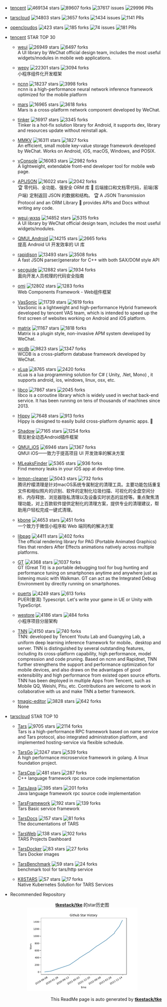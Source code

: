 
+ [tencent](https://github.com/tencent)
![469134 stars](https://img.shields.io/badge/Stars-469134-green)
![89607 forks](https://img.shields.io/badge/Forks-89607-green)
![37617 issues](https://img.shields.io/badge/Issues-37617-green)
![29996 PRs](https://img.shields.io/badge/PRs-29996-green)

+ [tarscloud](https://github.com/tarscloud)
![14803 stars](https://img.shields.io/badge/Stars-14803-green)
![3657 forks](https://img.shields.io/badge/Forks-3657-green)
![1434 issues](https://img.shields.io/badge/Issues-1434-green)
![1141 PRs](https://img.shields.io/badge/PRs-1141-green)

+ [opencloudos](https://github.com/opencloudos)
![423 stars](https://img.shields.io/badge/Stars-423-green)
![185 forks](https://img.shields.io/badge/Forks-185-green)
![74 issues](https://img.shields.io/badge/Issues-74-green)
![181 PRs](https://img.shields.io/badge/PRs-181-green)



+ [tencent](https://github.com/tencent) STAR TOP 30
    
    + [weui](https://github.com/tencent/weui) 
    ![26949 stars](https://img.shields.io/badge/Stars-26949-green)
    ![6497 forks](https://img.shields.io/badge/Forks-6497-green)  
    A UI library by WeChat official design team, includes the most useful widgets/modules in mobile web applications.
    
    + [wepy](https://github.com/tencent/wepy) 
    ![22301 stars](https://img.shields.io/badge/Stars-22301-green)
    ![3094 forks](https://img.shields.io/badge/Forks-3094-green)  
    小程序组件化开发框架
    
    + [ncnn](https://github.com/tencent/ncnn) 
    ![18237 stars](https://img.shields.io/badge/Stars-18237-green)
    ![3998 forks](https://img.shields.io/badge/Forks-3998-green)  
    ncnn is a high-performance neural network inference framework optimized for the mobile platform
    
    + [mars](https://github.com/tencent/mars) 
    ![16965 stars](https://img.shields.io/badge/Stars-16965-green)
    ![3618 forks](https://img.shields.io/badge/Forks-3618-green)  
    Mars is a cross-platform network component  developed by WeChat.
    
    + [tinker](https://github.com/tencent/tinker) 
    ![16917 stars](https://img.shields.io/badge/Stars-16917-green)
    ![3345 forks](https://img.shields.io/badge/Forks-3345-green)  
    Tinker is a hot-fix solution library for Android, it supports dex, library and resources update without reinstall apk.
    
    + [MMKV](https://github.com/tencent/MMKV) 
    ![16311 stars](https://img.shields.io/badge/Stars-16311-green)
    ![1827 forks](https://img.shields.io/badge/Forks-1827-green)  
    An efficient, small mobile key-value storage framework developed by WeChat. Works on Android, iOS, macOS, Windows, and POSIX.
    
    + [vConsole](https://github.com/tencent/vConsole) 
    ![16083 stars](https://img.shields.io/badge/Stars-16083-green)
    ![2982 forks](https://img.shields.io/badge/Forks-2982-green)  
    A lightweight, extendable front-end developer tool for mobile web page.
    
    + [APIJSON](https://github.com/tencent/APIJSON) 
    ![16022 stars](https://img.shields.io/badge/Stars-16022-green)
    ![2042 forks](https://img.shields.io/badge/Forks-2042-green)  
    🏆 零代码、全功能、强安全 ORM 库 🚀 后端接口和文档零代码，前端(客户端) 定制返回 JSON 的数据和结构。 🏆 A JSON Transmission Protocol and an ORM Library 🚀  provides APIs and Docs without writing any code.
    
    + [weui-wxss](https://github.com/tencent/weui-wxss) 
    ![14852 stars](https://img.shields.io/badge/Stars-14852-green)
    ![5315 forks](https://img.shields.io/badge/Forks-5315-green)  
    A UI library by WeChat official design team, includes the most useful widgets/modules.
    
    + [QMUI_Android](https://github.com/tencent/QMUI_Android) 
    ![14215 stars](https://img.shields.io/badge/Stars-14215-green)
    ![2665 forks](https://img.shields.io/badge/Forks-2665-green)  
    提高 Android UI 开发效率的 UI 库
    
    + [rapidjson](https://github.com/tencent/rapidjson) 
    ![13493 stars](https://img.shields.io/badge/Stars-13493-green)
    ![3508 forks](https://img.shields.io/badge/Forks-3508-green)  
    A fast JSON parser/generator for C++ with both SAX/DOM style API
    
    + [secguide](https://github.com/tencent/secguide) 
    ![12882 stars](https://img.shields.io/badge/Stars-12882-green)
    ![1934 forks](https://img.shields.io/badge/Forks-1934-green)  
    面向开发人员梳理的代码安全指南
    
    + [omi](https://github.com/tencent/omi) 
    ![12802 stars](https://img.shields.io/badge/Stars-12802-green)
    ![1283 forks](https://img.shields.io/badge/Forks-1283-green)  
    Web Components Framework - Web组件框架
    
    + [VasSonic](https://github.com/tencent/VasSonic) 
    ![11739 stars](https://img.shields.io/badge/Stars-11739-green)
    ![1619 forks](https://img.shields.io/badge/Forks-1619-green)  
    VasSonic is a lightweight and high-performance Hybrid framework developed by tencent VAS team, which is intended to speed up the first screen of websites working on Android and iOS platform. 
    
    + [matrix](https://github.com/tencent/matrix) 
    ![11167 stars](https://img.shields.io/badge/Stars-11167-green)
    ![1818 forks](https://img.shields.io/badge/Forks-1818-green)  
    Matrix is a plugin style, non-invasive APM system developed by WeChat.
    
    + [wcdb](https://github.com/tencent/wcdb) 
    ![9823 stars](https://img.shields.io/badge/Stars-9823-green)
    ![1347 forks](https://img.shields.io/badge/Forks-1347-green)  
    WCDB is a cross-platform database framework developed by WeChat.
    
    + [xLua](https://github.com/tencent/xLua) 
    ![8765 stars](https://img.shields.io/badge/Stars-8765-green)
    ![2420 forks](https://img.shields.io/badge/Forks-2420-green)  
    xLua is a lua programming solution for  C# ( Unity, .Net, Mono) , it supports android, ios, windows, linux, osx, etc.
    
    + [libco](https://github.com/tencent/libco) 
    ![7867 stars](https://img.shields.io/badge/Stars-7867-green)
    ![2045 forks](https://img.shields.io/badge/Forks-2045-green)  
    libco is a coroutine library which is widely used in wechat  back-end service. It has been running on tens of thousands of machines since 2013.
    
    + [Hippy](https://github.com/tencent/Hippy) 
    ![7648 stars](https://img.shields.io/badge/Stars-7648-green)
    ![913 forks](https://img.shields.io/badge/Forks-913-green)  
    Hippy is designed to easily build cross-platform dynamic apps. 👏
    
    + [Shadow](https://github.com/tencent/Shadow) 
    ![7165 stars](https://img.shields.io/badge/Stars-7165-green)
    ![1254 forks](https://img.shields.io/badge/Forks-1254-green)  
    零反射全动态Android插件框架
    
    + [QMUI_iOS](https://github.com/tencent/QMUI_iOS) 
    ![6946 stars](https://img.shields.io/badge/Stars-6946-green)
    ![1367 forks](https://img.shields.io/badge/Forks-1367-green)  
    QMUI iOS——致力于提高项目 UI 开发效率的解决方案
    
    + [MLeaksFinder](https://github.com/tencent/MLeaksFinder) 
    ![5365 stars](https://img.shields.io/badge/Stars-5365-green)
    ![936 forks](https://img.shields.io/badge/Forks-936-green)  
    Find memory leaks in your iOS app at develop time.
    
    + [lemon-cleaner](https://github.com/tencent/lemon-cleaner) 
    ![5043 stars](https://img.shields.io/badge/Stars-5043-green)
    ![732 forks](https://img.shields.io/badge/Forks-732-green)  
    腾讯柠檬清理是针对macOS系统专属制定的清理工具。主要功能包括重复文件和相似照片的识别、软件的定制化垃圾扫描、可视化的全盘空间分析、内存释放、浏览器隐私清理以及设备实时状态的监控等。重点聚焦清理功能，对上百款软件提供定制化的清理方案，提供专业的清理建议，帮助用户轻松完成一键式清理。
    
    + [kbone](https://github.com/tencent/kbone) 
    ![4653 stars](https://img.shields.io/badge/Stars-4653-green)
    ![451 forks](https://img.shields.io/badge/Forks-451-green)  
    一个致力于微信小程序和 Web 端同构的解决方案
    
    + [libpag](https://github.com/tencent/libpag) 
    ![4411 stars](https://img.shields.io/badge/Stars-4411-green)
    ![402 forks](https://img.shields.io/badge/Forks-402-green)  
    The official rendering library for PAG (Portable Animated Graphics) files that renders After Effects animations natively across multiple platforms.
    
    + [GT](https://github.com/tencent/GT) 
    ![4368 stars](https://img.shields.io/badge/Stars-4368-green)
    ![1037 forks](https://img.shields.io/badge/Forks-1037-green)  
    GT (Great Tit) is a portable debugging tool for bug hunting and performance tuning on smartphones anytime and anywhere just as listening music with Walkman. GT can act as the Integrated Debug Environment by directly running on smartphones.
    
    + [puerts](https://github.com/tencent/puerts) 
    ![4249 stars](https://img.shields.io/badge/Stars-4249-green)
    ![613 forks](https://img.shields.io/badge/Forks-613-green)  
    PUER(普洱) Typescript. Let's write your game in UE or Unity with TypeScript.
    
    + [westore](https://github.com/tencent/westore) 
    ![4186 stars](https://img.shields.io/badge/Stars-4186-green)
    ![484 forks](https://img.shields.io/badge/Forks-484-green)  
    小程序项目分层架构
    
    + [TNN](https://github.com/tencent/TNN) 
    ![4150 stars](https://img.shields.io/badge/Stars-4150-green)
    ![740 forks](https://img.shields.io/badge/Forks-740-green)  
    TNN: developed by Tencent Youtu Lab and Guangying Lab, a uniform deep learning inference framework for mobile、desktop and server. TNN is distinguished by several outstanding features, including its cross-platform capability, high performance, model compression and code pruning. Based on ncnn and Rapidnet, TNN further strengthens the support and performance optimization for mobile devices, and also draws on the advantages of good extensibility and high performance from existed open source efforts. TNN has been deployed in multiple Apps from Tencent, such as Mobile QQ, Weishi, Pitu, etc. Contributions are welcome to work in collaborative with us and make TNN a better framework. 
    
    + [tmagic-editor](https://github.com/tencent/tmagic-editor) 
    ![3828 stars](https://img.shields.io/badge/Stars-3828-green)
    ![642 forks](https://img.shields.io/badge/Forks-642-green)  
    None
    

+ [tarscloud](https://github.com/tarscloud) STAR TOP 10
    
    + [Tars](https://github.com/tarscloud/Tars) 
    ![9705 stars](https://img.shields.io/badge/Stars-9705-green)
    ![2114 forks](https://img.shields.io/badge/Forks-2114-green)  
    Tars is a high-performance RPC framework based on name service and Tars protocol, also integrated administration platform, and implemented hosting-service via flexible schedule.
    
    + [TarsGo](https://github.com/tarscloud/TarsGo) 
    ![3247 stars](https://img.shields.io/badge/Stars-3247-green)
    ![539 forks](https://img.shields.io/badge/Forks-539-green)  
    A  high performance microservice  framework  in golang. A linux foundation project.
    
    + [TarsCpp](https://github.com/tarscloud/TarsCpp) 
    ![481 stars](https://img.shields.io/badge/Stars-481-green)
    ![287 forks](https://img.shields.io/badge/Forks-287-green)  
    C++ language framework rpc source code implementation
    
    + [TarsJava](https://github.com/tarscloud/TarsJava) 
    ![395 stars](https://img.shields.io/badge/Stars-395-green)
    ![201 forks](https://img.shields.io/badge/Forks-201-green)  
    Java language framework rpc source code implementation
    
    + [TarsFramework](https://github.com/tarscloud/TarsFramework) 
    ![192 stars](https://img.shields.io/badge/Stars-192-green)
    ![139 forks](https://img.shields.io/badge/Forks-139-green)  
    Tars Basic service framework
    
    + [TarsDocs](https://github.com/tarscloud/TarsDocs) 
    ![157 stars](https://img.shields.io/badge/Stars-157-green)
    ![81 forks](https://img.shields.io/badge/Forks-81-green)  
    The documentations of TARS
    
    + [TarsWeb](https://github.com/tarscloud/TarsWeb) 
    ![138 stars](https://img.shields.io/badge/Stars-138-green)
    ![102 forks](https://img.shields.io/badge/Forks-102-green)  
    TARS Projects Dashboard
    
    + [TarsDocker](https://github.com/tarscloud/TarsDocker) 
    ![83 stars](https://img.shields.io/badge/Stars-83-green)
    ![27 forks](https://img.shields.io/badge/Forks-27-green)  
    Tars Docker  images
    
    + [TarsBenchmark](https://github.com/tarscloud/TarsBenchmark) 
    ![59 stars](https://img.shields.io/badge/Stars-59-green)
    ![24 forks](https://img.shields.io/badge/Forks-24-green)  
    benchmark tool for tars/http service
    
    + [K8STARS](https://github.com/tarscloud/K8STARS) 
    ![57 stars](https://img.shields.io/badge/Stars-57-green)
    ![17 forks](https://img.shields.io/badge/Forks-17-green)  
    Native Kubernetes  Solution for TARS Services
    


+ Recommended Repository  
<p align="center">
      <strong>
        <a href="https://github.com/tkestack/tke" target="_blank">tkestack/tke</a>
      </strong>  的star历史图
  <br>
  <img src="https://raw.githubusercontent.com/ButterAndButterfly/GithubTools/master/data/stars_history.jpg" width="350px"></img>    
</p>

<p align="right">
      This ReadMe page is auto generated by 
      <strong>
        <a href="https://github.com/tkestack/tke" target="_blank">tkestack/tke</a><br>
      </strong>   
</p>